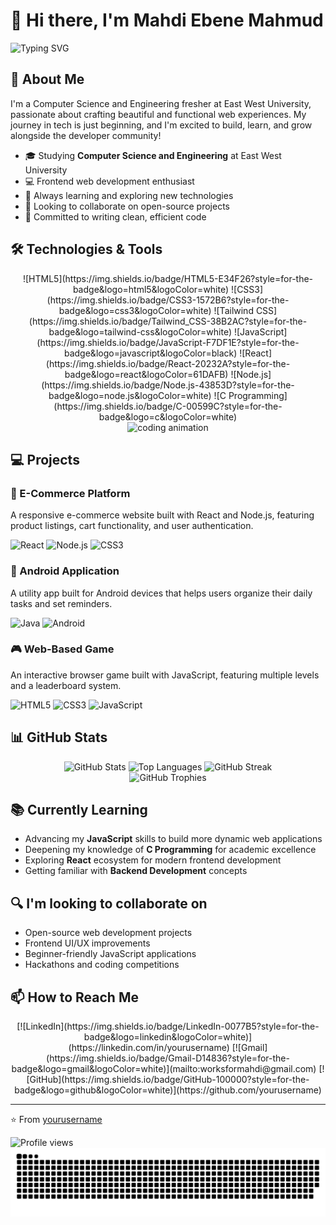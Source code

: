 # 👋 Hi there, I'm Mahdi Ebene Mahmud
<img src="https://readme-typing-svg.herokuapp.com?font=Fira+Code&pause=1000&color=F7F7F7&random=false&width=435&lines=Frontend+Developer;Computer+Science+Student;Always+learning+new+things" alt="Typing SVG" />

## 💫 About Me
I'm a Computer Science and Engineering fresher at East West University, passionate about crafting beautiful and functional web experiences. My journey in tech is just beginning, and I'm excited to build, learn, and grow alongside the developer community!

- 🎓 Studying **Computer Science and Engineering** at East West University
- 💻 Frontend web development enthusiast
- 🌱 Always learning and exploring new technologies
- 👯 Looking to collaborate on open-source projects
- 🚀 Committed to writing clean, efficient code

## 🛠️ Technologies & Tools
<div align="center">
![HTML5](https://img.shields.io/badge/HTML5-E34F26?style=for-the-badge&logo=html5&logoColor=white)
![CSS3](https://img.shields.io/badge/CSS3-1572B6?style=for-the-badge&logo=css3&logoColor=white)
![Tailwind CSS](https://img.shields.io/badge/Tailwind_CSS-38B2AC?style=for-the-badge&logo=tailwind-css&logoColor=white)
![JavaScript](https://img.shields.io/badge/JavaScript-F7DF1E?style=for-the-badge&logo=javascript&logoColor=black)
![React](https://img.shields.io/badge/React-20232A?style=for-the-badge&logo=react&logoColor=61DAFB)
![Node.js](https://img.shields.io/badge/Node.js-43853D?style=for-the-badge&logo=node.js&logoColor=white)
![C Programming](https://img.shields.io/badge/C-00599C?style=for-the-badge&logo=c&logoColor=white)
</div>

<div align="center">
  <img height="120" src="https://media.giphy.com/media/RbDKaczqWovIugyJmW/giphy.gif" alt="coding animation" />
</div>

## 💻 Projects

### 🛒 E-Commerce Platform
A responsive e-commerce website built with React and Node.js, featuring product listings, cart functionality, and user authentication.

![React](https://img.shields.io/badge/React-20232A?style=for-the-badge&logo=react&logoColor=61DAFB)
![Node.js](https://img.shields.io/badge/Node.js-43853D?style=for-the-badge&logo=node.js&logoColor=white)
![CSS3](https://img.shields.io/badge/CSS3-1572B6?style=for-the-badge&logo=css3&logoColor=white)

### 📱 Android Application
A utility app built for Android devices that helps users organize their daily tasks and set reminders.

![Java](https://img.shields.io/badge/Java-ED8B00?style=for-the-badge&logo=java&logoColor=white)
![Android](https://img.shields.io/badge/Android-3DDC84?style=for-the-badge&logo=android&logoColor=white)

### 🎮 Web-Based Game
An interactive browser game built with JavaScript, featuring multiple levels and a leaderboard system.

![HTML5](https://img.shields.io/badge/HTML5-E34F26?style=for-the-badge&logo=html5&logoColor=white)
![CSS3](https://img.shields.io/badge/CSS3-1572B6?style=for-the-badge&logo=css3&logoColor=white)
![JavaScript](https://img.shields.io/badge/JavaScript-F7DF1E?style=for-the-badge&logo=javascript&logoColor=black)

## 📊 GitHub Stats
<div align="center">
  <img src="https://github-readme-stats.vercel.app/api?username=yourusername&show_icons=true&theme=radical" alt="GitHub Stats" />
  <img src="https://github-readme-stats.vercel.app/api/top-langs/?username=yourusername&layout=compact&theme=radical" alt="Top Languages" />
  <img src="https://github-readme-streak-stats.herokuapp.com/?user=yourusername&theme=radical" alt="GitHub Streak" />
  <br>
  <img src="https://github-profile-trophy.vercel.app/?username=yourusername&theme=radical&row=1&column=6" alt="GitHub Trophies" />
</div>

## 📚 Currently Learning
- Advancing my **JavaScript** skills to build more dynamic web applications
- Deepening my knowledge of **C Programming** for academic excellence
- Exploring **React** ecosystem for modern frontend development
- Getting familiar with **Backend Development** concepts

## 🔍 I'm looking to collaborate on
- Open-source web development projects
- Frontend UI/UX improvements
- Beginner-friendly JavaScript applications
- Hackathons and coding competitions

## 📫 How to Reach Me
<div align="center">
[![LinkedIn](https://img.shields.io/badge/LinkedIn-0077B5?style=for-the-badge&logo=linkedin&logoColor=white)](https://linkedin.com/in/yourusername)
[![Gmail](https://img.shields.io/badge/Gmail-D14836?style=for-the-badge&logo=gmail&logoColor=white)](mailto:worksformahdi@gmail.com)
[![GitHub](https://img.shields.io/badge/GitHub-100000?style=for-the-badge&logo=github&logoColor=white)](https://github.com/yourusername)
</div>

---

⭐️ From [yourusername](https://github.com/yourusername)

<img src="https://komarev.com/ghpvc/?username=yourusername&label=Profile%20views&color=0e75b6&style=flat" alt="Profile views" />

<img src="https://raw.githubusercontent.com/platane/platane/output/github-contribution-grid-snake-dark.svg" alt="GitHub Snake Animation" />
